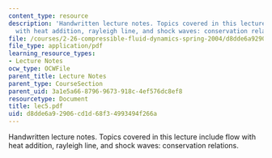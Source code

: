 ```yaml
---
content_type: resource
description: 'Handwritten lecture notes. Topics covered in this lecture include flow
  with heat addition, rayleigh line, and shock waves: conservation relations.'
file: /courses/2-26-compressible-fluid-dynamics-spring-2004/d8dde6a92906cd1d68f34993494f266a_lec5.pdf
file_type: application/pdf
learning_resource_types:
- Lecture Notes
ocw_type: OCWFile
parent_title: Lecture Notes
parent_type: CourseSection
parent_uid: 3a1e5a66-8796-9673-918c-4ef576dc8ef8
resourcetype: Document
title: lec5.pdf
uid: d8dde6a9-2906-cd1d-68f3-4993494f266a
---
```

Handwritten lecture notes. Topics covered in this lecture include flow with heat addition, rayleigh line, and shock waves: conservation relations.


